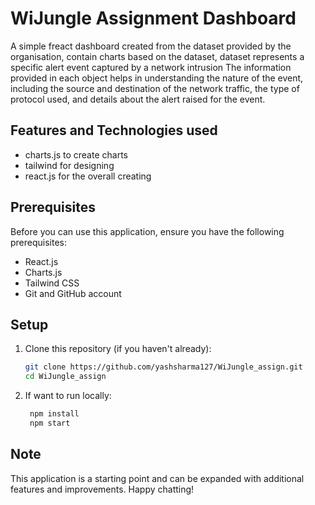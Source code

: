 # WiJungle Assignment Dashboard

A simple freact dashboard created from the dataset provided by the organisation, contain charts based on the dataset, dataset represents a specific alert event captured by a network intrusion 
The information provided in each object helps in understanding the nature of the event, including the source and destination of the network traffic, the type of protocol used, and details about the alert raised for the event.

## Features and Technologies used

- charts.js to create charts
- tailwind for designing
- react.js for the overall creating
 
## Prerequisites

Before you can use this application, ensure you have the following prerequisites:

- React.js 
- Charts.js
- Tailwind CSS
- Git and GitHub account  

## Setup

1. Clone this repository (if you haven't already):

   ```bash
   git clone https://github.com/yashsharma127/WiJungle_assign.git
   cd WiJungle_assign
   ```

4. If want to run locally:

   ```bash
    npm install
    npm start
   ```
   
## Note

This application is a starting point and can be expanded with additional features and improvements. Happy chatting!
 
